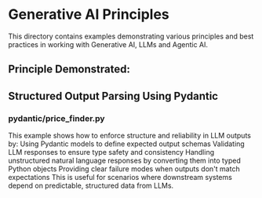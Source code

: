 # Generative AI Principles

This directory contains examples demonstrating various principles and best practices in working with Generative AI, LLMs and Agentic AI.

## Principle Demonstrated: 
## Structured Output Parsing Using Pydantic
### pydantic/price_finder.py

This example shows how to enforce structure and reliability in LLM outputs by:
Using Pydantic models to define expected output schemas 
Validating LLM responses to ensure type safety and consistency
Handling unstructured natural language responses by converting them into typed Python objects
Providing clear failure modes when outputs don't match expectations
This is useful for scenarios where downstream systems depend on predictable, structured data from LLMs.

